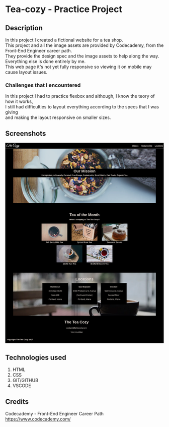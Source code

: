 # Tea-cozy - Practice Project

## Description

In this project I created a fictional website for a tea shop.<br>
This project and all the image assets are provided by Codecademy, from the Front-End Engineer career path.<br>
They provide the design spec and the image assets to help along the way. Everything else is done entirely by me.<br>
This web page it's not yet fully responsive so viewing it on mobile may cause layout issues.

### Challenges that I encountered

In this project I had to practice flexbox and although, I know the teory of how it works,<br>
I still had difficulties to layout everything according to the specs that I was giving<br>
and making the layout responsive on smaller sizes.

## Screenshots

![Tea Cozy Webpage](./resources/assets/images/screenshot-webpage.png)

## Technologies used

1. HTML
2. CSS
3. GIT/GITHUB
4. VSCODE

## Credits

Codecademy - Front-End Engineer Career Path<br>
<https://www.codecademy.com/>
